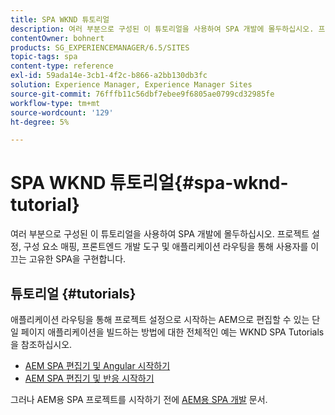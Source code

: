 ```yaml
---
title: SPA WKND 튜토리얼
description: 여러 부분으로 구성된 이 튜토리얼을 사용하여 SPA 개발에 몰두하십시오. 프로젝트 설정, 구성 요소 매핑, 프론트엔드 개발 도구 및 애플리케이션 라우팅을 통해 사용자를 이끄는 고유한 SPA을 구현합니다.
contentOwner: bohnert
products: SG_EXPERIENCEMANAGER/6.5/SITES
topic-tags: spa
content-type: reference
exl-id: 59ada14e-3cb1-4f2c-b866-a2bb130db3fc
solution: Experience Manager, Experience Manager Sites
source-git-commit: 76fffb11c56dbf7ebee9f6805ae0799cd32985fe
workflow-type: tm+mt
source-wordcount: '129'
ht-degree: 5%

---
```


# SPA WKND 튜토리얼{#spa-wknd-tutorial}

여러 부분으로 구성된 이 튜토리얼을 사용하여 SPA 개발에 몰두하십시오. 프로젝트 설정, 구성 요소 매핑, 프론트엔드 개발 도구 및 애플리케이션 라우팅을 통해 사용자를 이끄는 고유한 SPA을 구현합니다.

## 튜토리얼 {#tutorials}

애플리케이션 라우팅을 통해 프로젝트 설정으로 시작하는 AEM으로 편집할 수 있는 단일 페이지 애플리케이션을 빌드하는 방법에 대한 전체적인 예는 WKND SPA Tutorials을 참조하십시오.

* [AEM SPA 편집기 및 Angular 시작하기](https://experienceleague.adobe.com/docs/experience-manager-learn/getting-started-with-aem-headless/spa-editor/angular/overview.html)
* [AEM SPA 편집기 및 반응 시작하기](https://experienceleague.adobe.com/docs/experience-manager-learn/getting-started-with-aem-headless/spa-editor/react/overview.html)

그러나 AEM용 SPA 프로젝트를 시작하기 전에 [AEM용 SPA 개발](/help/sites-developing/spa-architecture.md) 문서.
